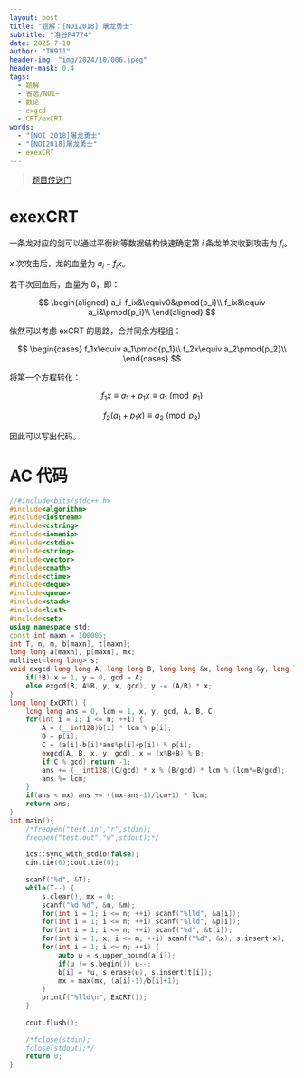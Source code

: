 ```yaml
---
layout: post
title: "题解：[NOI2018] 屠龙勇士"
subtitle: "洛谷P4774"
date: 2025-7-10
author: "TH911"
header-img: "img/2024/10/006.jpeg"
header-mask: 0.4
tags:
  - 题解
  - 省选/NOI−
  - 数论
  - exgcd
  - CRT/exCRT
words:
  - "[NOI 2018]屠龙勇士"
  - "[NOI2018]屠龙勇士"
  - exexCRT
---
```


> [题目传送门](https://www.luogu.com.cn/problem/P4774)

# exexCRT

一条龙对应的剑可以通过平衡树等数据结构快速确定第 $i$ 条龙单次收到攻击为 $f_i$。

$x$ 次攻击后，龙的血量为 $a_i-f_ix$。

若干次回血后，血量为 $0$，即：

$$
\begin{aligned}
a_i-f_ix&\equiv0&\pmod{p_i}\\
f_ix&\equiv a_i&\pmod{p_i}\\
\end{aligned}
$$

依然可以考虑 exCRT 的思路，合并同余方程组：

$$
\begin{cases}
f_1x\equiv a_1\pmod{p_1}\\
f_2x\equiv a_2\pmod{p_2}\\
\end{cases}
$$

将第一个方程转化：

$$
f_1x\equiv a_1+p_1x\equiv a_1\pmod{p_1}
$$

$$
f_2(a_1+p_1x)\equiv a_2\pmod{p_2}
$$

因此可以写出代码。

# AC 代码

```cpp
//#include<bits/stdc++.h>
#include<algorithm>
#include<iostream>
#include<cstring>
#include<iomanip>
#include<cstdio>
#include<string>
#include<vector>
#include<cmath>
#include<ctime>
#include<deque>
#include<queue>
#include<stack>
#include<list>
#include<set> 
using namespace std;
const int maxn = 100005;
int T, n, m, b[maxn], t[maxn];
long long a[maxn], p[maxn], mx;
multiset<long long> s;
void exgcd(long long A, long long B, long long &x, long long &y, long long &gcd) {
	if(!B) x = 1, y = 0, gcd = A;
	else exgcd(B, A%B, y, x, gcd), y -= (A/B) * x;
}
long long ExCRT() {
	long long ans = 0, lcm = 1, x, y, gcd, A, B, C;
	for(int i = 1; i <= n; ++i) {
		A = (__int128)b[i] * lcm % p[i];
		B = p[i];
		C = (a[i]-b[i]*ans%p[i]+p[i]) % p[i];
		exgcd(A, B, x, y, gcd), x = (x%B+B) % B;
		if(C % gcd) return -1;
		ans += (__int128)(C/gcd) * x % (B/gcd) * lcm % (lcm*=B/gcd);
		ans %= lcm;
	}
	if(ans < mx) ans += ((mx-ans-1)/lcm+1) * lcm;
	return ans;
}
int main(){
	/*freopen("test.in","r",stdin);
	freopen("test.out","w",stdout);*/
	
	ios::sync_with_stdio(false);
	cin.tie(0);cout.tie(0);
	
	scanf("%d", &T);
	while(T--) {
		s.clear(), mx = 0;
		scanf("%d %d", &n, &m);
		for(int i = 1; i <= n; ++i) scanf("%lld", &a[i]);
		for(int i = 1; i <= n; ++i) scanf("%lld", &p[i]);
		for(int i = 1; i <= n; ++i) scanf("%d", &t[i]);
		for(int i = 1, x; i <= m; ++i) scanf("%d", &x), s.insert(x);
		for(int i = 1; i <= n; ++i) {
			auto u = s.upper_bound(a[i]);
			if(u != s.begin()) u--;
			b[i] = *u, s.erase(u), s.insert(t[i]);
			mx = max(mx, (a[i]-1)/b[i]+1);
		}
		printf("%lld\n", ExCRT());
	}
	
	cout.flush();
	
	/*fclose(stdin);
	fclose(stdout);*/
	return 0;
}
```

```cpp

```
